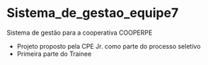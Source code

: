 # Sistema_de_gestao_equipe7
Sistema de gestão para a cooperativa COOPERPE
* Projeto proposto pela CPE Jr. como parte do processo seletivo
* Primeira parte do Trainee 

